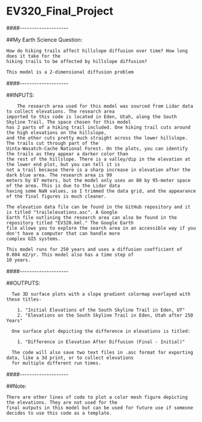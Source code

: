 # EV320_Final_Project

####--------------------

##My Earth Science Question:
    
    How do hiking trails affect hillslope diffusion over time? How long does it take for the 
    hiking trails to be affected by hillslope diffusion? 

    This model is a 2-dimensional diffusion problem

####--------------------

##INPUTS:
    
        The research area used for this model was sourced from Lidar data to collect elevations. The research area
    imported to this code is located in Eden, Utah, along the South Skyline Trail. The space chosen for this model
    has 2 parts of a hiking trail included. One hiking trail cuts around the high elevations on the hillslope, 
    and the other cuts pretty much straight across the lower hillslope. The trails cut through part of the 
    Uinta-Wasatch-Cache National Forest. On the plots, you can identify the trails as they appear a darker color than
    the rest of the hillslope. There is a valley/dip in the elevation at the lower end plot, but you can tell it is 
    not a trail because there is a sharp increase in elevation after the dark blue area. The research area is 99 
    meters by 87 meters, but the model only uses an 80 by 95-meter space of the area. This is due to the Lidar data
    having some NaN values, so I trimmed the data grid, and the appearance of the final figures is much cleaner. 

    The elevation data file can be found in the GitHub repository and it is titled "trailelevations.asc". A Google 
    Earth file outlining the research area can also be found in the repository titled "EV320.kml." The Google Earth 
    file allows you to explore the search area in an accessible way if you don't have a computer that can handle more 
    complex GIS systems. 

    This model runs for 250 years and uses a diffusion coefficient of 0.004 m2/yr. This model also has a time step of 
    10 years. 

####--------------------

##OUTPUTS: 
   
      Two 3D surface plots with a slope gradient colormap overlayed with these titles-
    
        1. "Initial Elevations of the South Skyline Trail in Eden, UT"
        2. "Elevations on the South Skyline Trail in Eden, Utah after 250 Years"
        
      One surface plot depicting the difference in elevations is titled:
        
        1. "Difference in Elevation After Diffusion (Final - Initial)"
    
      The code will also save two text files in .asc format for exporting data, like a 3d print, or to collect elevations 
      for multiple different run times. 
####--------------------

##Note: 

    There are other lines of code to plot a color mesh figure depicting the elevations. They are not used for the 
    final outputs in this model but can be used for future use if someone decides to use this code as a template. 
